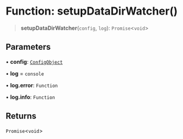 # Function: setupDataDirWatcher()

> **setupDataDirWatcher**(`config`, `log`): `Promise`\<`void`\>

## Parameters

• **config**: [`ConfigObject`](/reference/api/model/config/interfaces/ConfigObject.md)

• **log** = `console`

• **log.error**: `Function`

• **log.info**: `Function`

## Returns

`Promise`\<`void`\>
